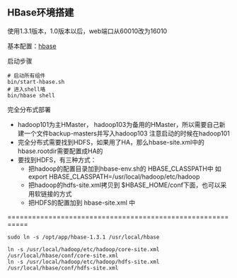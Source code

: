 ## HBase环境搭建

使用1.3.1版本，1.0版本以后，web端口从60010改为16010

基本配置：[hbase](https://github.com/fancyChuan/bigdata-learn/tree/master/环境搭建/hbase)

启动步骤
```
# 启动所有组件
bin/start-hbase.sh
# 进入shell咯
bin/hbase shell
```

完全分布式部署
- hadoop101为主HMaster， hadoop103为备用的HMaster，所以需要自己新建一个文件backup-masters并写入hadoop103 注意启动的时候在hadoop101
- 完全分布式需要找到HDFS，如果用了HA，那么hbase-site.xml中的hbase.rootdir需要配置成HA的
- 要找到HDFS，有三种方式：
    - 把hadoop的配置目录加到hbase-env.sh的 HBASE_CLASSPATH中 如 export HBASE_CLASSPATH=/usr/local/hadoop/etc/hadoop
    - 把hadoop的hdfs-site.xml拷贝到 $HBASE_HOME/conf下面，也可以采用软链接的方式
    - 把HDFS的配置加到 hbase-site.xml 中
    



===========================================================

```
sudo ln -s /opt/app/hbase-1.3.1 /usr/local/hbase

ln -s /usr/local/hadoop/etc/hadoop/core-site.xml /usr/local/hbase/conf/core-site.xml
ln -s /usr/local/hadoop/etc/hadoop/hdfs-site.xml /usr/local/hbase/conf/hdfs-site.xml
```

